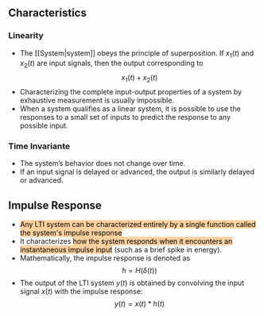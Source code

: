 
## Characteristics
### Linearity
- The [[System|system]] obeys the principle of superposition. If $x_1(t)$ and $x_2(t)$ are input signals, then the output corresponding to $$x_1(t) + x_2(t)$$
- Characterizing the complete input-output properties of a system by exhaustive measurement is usually impossible. 
- When a system qualifies as a linear system, it is possible to use the responses to a small set of inputs to predict the response to any possible input.
### Time Invariante
- The system’s behavior does not change over time. 
- If an input signal is delayed or advanced, the output is similarly delayed or advanced.
## Impulse Response
- <mark style="background: #FFB86CA6;">Any LTI system can be characterized entirely by a single function called the system's impulse response</mark>
- It characterizes <mark style="background: #FFB86CA6;">how the system responds when it encounters an instantaneous impulse input</mark> (such as a brief spike in energy).
- Mathematically, the impulse response is denoted as $$h=H(\delta(t))$$
- The output of the LTI system $y(t)$ is obtained by convolving the input signal $x(t)$ with the impulse response: $$y(t) = x(t) * h(t)$$